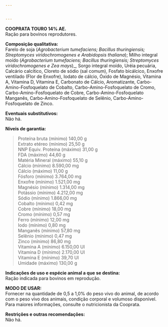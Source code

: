 ```yaml
---


---
```


<p><strong>COOPRATA TOURO 14% AE.</strong><br>
Ração para bovinos reprodutores.</p>
<p><strong>Composição qualitativa:</strong><br>
Farelo de soja (<em>Agrobacterium tumefaciens; Bacillus thuringiensis; Streptomyces viridochromogenes e Arabidopsis thaliana</em>); Milho integral moído (<em>Agrobacterium tumefaciens; Bacillus thuringiensis; Streptomyces viridochromogenes e Zea mays</em>)_, Sorgo integral moído, Uréia pecuária, Calcário calcítico, Cloreto de sódio (sal comum), Fosfato bicálcico, Enxofre ventilado (Flor de Enxofre), Iodato de cálcio, Óxido de Magnésio, Vitamina A, Vitamina D, Vitamina E, Carbonato de Cálcio, Aromatizante, Carbo-Amino-Fosfoquelato de Cobalto, Carbo-Amino-Fosfoquelato de Cromo, Carbo-Amino-Fosfoquelato de Cobre, Carbo-Amino-Fosfoquelato Manganês, Carbo-Amino-Fosfoquelato de Selênio, Carbo-Amino-Fosfoquelato de Zinco.</p>
<p><strong>Eventuais substitutivos:</strong><br>
Não há.</p>
<p><strong>Níveis de garantia:</strong></p>
<blockquote>
<p>Proteína bruta (mínimo) 140,00 g<br>
Extrato etéreo (mínimo) 25,50 g<br>
NNP Equiv. Proteína (máximo) 31,00 g<br>
FDA (máximo) 44,60 g<br>
Matéria Mineral (máximo) 55,10 g<br>
Cálcio (mínimo) 8.590,00 mg<br>
Cálcio (máximo) 11,00 g<br>
Fósforo (mínimo) 3.764,00 mg<br>
Enxofre (mínimo) 1.521,00 mg<br>
Magnésio (mínimo) 1.314,00 mg<br>
Potássio (mínimo) 4.212,00 mg<br>
Sódio (mínimo) 1.866,00 mg<br>
Cobalto (mínimo) 0,42 mg<br>
Cobre (mínimo) 18,00 mg<br>
Cromo (mínimo) 0,57 mg<br>
Ferro (mínimo) 12,00 mg<br>
Iodo (mínimo) 0,80 mg<br>
Manganês (mínimo) 57,80 mg<br>
Selênio (mínimo) 0,47 mg<br>
Zinco (mínimo) 86,80 mg<br>
Vitamina A (mínimo) 6.150,00 UI<br>
Vitamina D (mínimo) 2.170,00 UI<br>
Vitamina E (mínimo) 39,70 UI<br>
Umidade (máximo) 130,00 g</p>
</blockquote>
<p><strong>Indicações de uso e espécie animal a que se destina:</strong><br>
Ração indicada para bovinos em reprodução.</p>
<p><strong>MODO DE USAR:</strong><br>
Fornecer na quantidade de 0,5 a 1,0% do peso vivo do animal, de acordo com o peso vivo dos animais, condição corporal e volumoso disponível. Para maiores informações, consulte o nutricionista da Cooprata.</p>
<p><strong>Restrições e outras recomendações:</strong><br>
Não há.</p>

